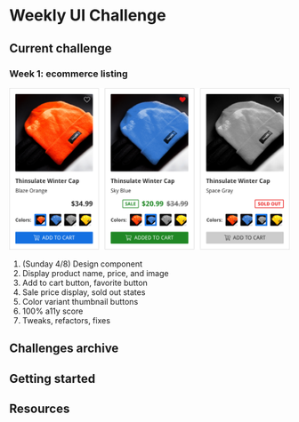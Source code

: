 # Weekly UI Challenge

## Current challenge

### Week 1: ecommerce listing

![3 ecommerce listing components, each with a different state for favorited, price, and availability](https://raw.githubusercontent.com/geoffdavis92/weekly-ui/master/assets/ecommerce-listing/ecommerce-listing-design@2x.png)

1. (Sunday 4/8) Design component
2. Display product name, price, and image
3. Add to cart button, favorite button
4. Sale price display, sold out states
5. Color variant thumbnail buttons
6. 100% a11y score
7. Tweaks, refactors, fixes

## Challenges archive

## Getting started

## Resources

<!-- use this for inspiration after other ideas run out: http://collectui.com/challenges -->

<!-- 
Design Component
Display product name, price, image
Add to cart button, favorite button
Sale price display
Color variant thumbnails, size selection
100% a11y score, 90+ performance
Tweaks, refactors, fixes
 -->

<!-- http://www.giphy.com/gifs/1wXbgS8b4A4ObXbZ4P -->